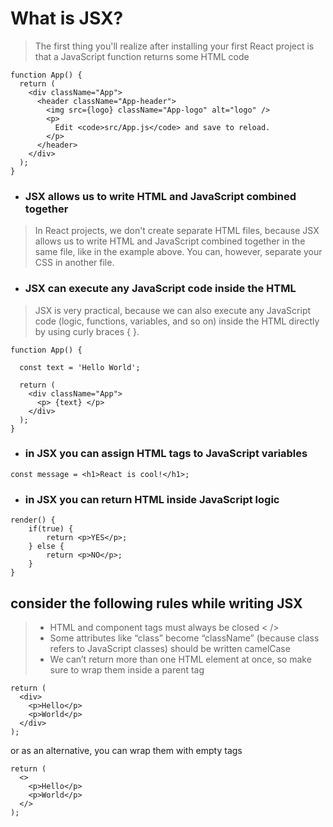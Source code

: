 # What is JSX? 

> The first thing you'll realize after installing your first React project is that a JavaScript function returns some HTML code
```
function App() {
  return (
    <div className="App">
      <header className="App-header">
        <img src={logo} className="App-logo" alt="logo" />
        <p>
          Edit <code>src/App.js</code> and save to reload.
        </p>
      </header>
    </div>
  );
}
```
- ### JSX allows us to write HTML and JavaScript combined together
> In React projects, we don't create separate HTML files, because JSX allows us to write HTML and JavaScript combined together in the same file, like in the example above. You can, however, separate your CSS in another file.

- ### JSX can execute any JavaScript code inside the HTML 

>JSX is very practical, because we can also execute any JavaScript code (logic, functions, variables, and so on) inside the HTML directly by using curly braces { }.

```
function App() {

  const text = 'Hello World';
  
  return (
    <div className="App">
      <p> {text} </p>
    </div>
  );
}
```
- ### in JSX you can assign HTML tags to JavaScript variables
```
const message = <h1>React is cool!</h1>;
```

- ### in JSX you can return HTML inside JavaScript logic
```
render() {
    if(true) {
        return <p>YES</p>;
    } else {
        return <p>NO</p>;
    }
}
```

## consider the following rules while writing JSX

> - HTML and component tags must always be closed < />
> - Some attributes like “class” become “className” (because class refers to JavaScript classes) should be written camelCase
> - We can’t return more than one HTML element at once, so make sure to wrap them inside a parent tag

```
return (
  <div>
    <p>Hello</p>
    <p>World</p>
  </div>
);
```
or as an alternative, you can wrap them with empty tags
```
return (
  <>
    <p>Hello</p>
    <p>World</p>
  </>
);
```
